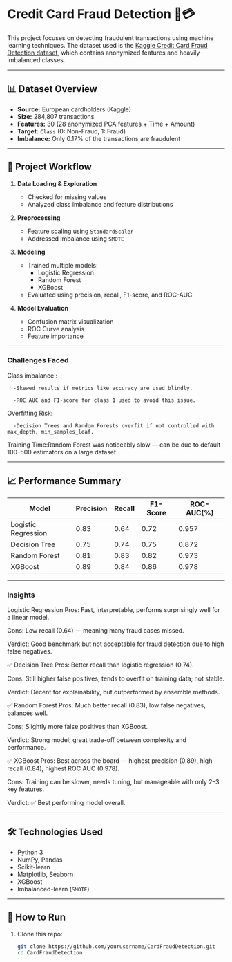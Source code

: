 # Credit Card Fraud Detection 🚨💳

This project focuses on detecting fraudulent transactions using machine learning techniques. The dataset used is the [Kaggle Credit Card Fraud Detection dataset](https://www.kaggle.com/mlg-ulb/creditcardfraud), which contains anonymized features and heavily imbalanced classes.

---

## 📊 Dataset Overview

- **Source:** European cardholders (Kaggle)
- **Size:** 284,807 transactions
- **Features:** 30 (28 anonymized PCA features + Time + Amount)
- **Target:** `Class` (0: Non-Fraud, 1: Fraud)
- **Imbalance:** Only 0.17% of the transactions are fraudulent

---

## 🚀 Project Workflow

1. **Data Loading & Exploration**
   - Checked for missing values
   - Analyzed class imbalance and feature distributions

2. **Preprocessing**
   - Feature scaling using `StandardScaler`
   - Addressed imbalance using `SMOTE`

3. **Modeling**
   - Trained multiple models:
     - Logistic Regression
     - Random Forest
     - XGBoost
   - Evaluated using precision, recall, F1-score, and ROC-AUC

4. **Model Evaluation**
   - Confusion matrix visualization
   - ROC Curve analysis
   - Feature importance

---

### Challenges Faced 
Class imbalance :

      -Skewed results if metrics like accuracy are used blindly.

      -ROC AUC and F1-score for class 1 used to avoid this issue.

Overfitting Risk:

      -Decision Trees and Random Forests overfit if not controlled with max_depth, min_samples_leaf.

Training Time:Random Forest was noticeably slow — can be due to default 100–500 estimators on a large dataset

---

## 📈 Performance Summary

| Model              | Precision | Recall | F1-Score | ROC-AUC(%) |
|-------------------|-----------|--------|----------|---------|
| Logistic Regression | 0.83       | 0.64      | 0.72        | 0.957     |
|Decision Tree        | 0.75         | 0.74       | 0.75       |0.872      |
| Random Forest       | 0.81       | 0.83      | 0.82      | 0.973      |
| XGBoost             | 0.89     | 0.84     | 0.86      | 0.978      |

---

### Insights

Logistic Regression
Pros: Fast, interpretable, performs surprisingly well for a linear model.

Cons: Low recall (0.64) — meaning many fraud cases missed.

Verdict: Good benchmark but not acceptable for fraud detection due to high false negatives.

✅ Decision Tree
Pros: Better recall than logistic regression (0.74).

Cons: Still higher false positives; tends to overfit on training data; not stable.

Verdict: Decent for explainability, but outperformed by ensemble methods.

✅ Random Forest
Pros: Much better recall (0.83), low false negatives, balances well.

Cons: Slightly more false positives than XGBoost.

Verdict: Strong model; great trade-off between complexity and performance.

✅ XGBoost
Pros: Best across the board — highest precision (0.89), high recall (0.84), highest ROC AUC (0.978).

Cons: Training can be slower, needs tuning, but manageable with only 2–3 key features.

Verdict: ✅ Best performing model overall.

---

## 🛠 Technologies Used

- Python 3
- NumPy, Pandas
- Scikit-learn
- Matplotlib, Seaborn
- XGBoost
- Imbalanced-learn (`SMOTE`)

---

## 📌 How to Run

1. Clone this repo:
   ```bash
   git clone https://github.com/yourusername/CardFraudDetection.git
   cd CardFraudDetection
